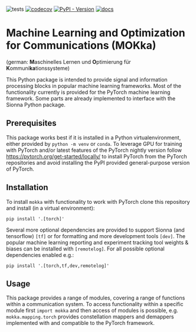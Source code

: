 ![tests](https://github.com/kit-cel/mokka/actions/workflows/python-package.yml/badge.svg) [![codecov](https://codecov.io/gh/kit-cel/mokka/graph/badge.svg?token=GXXZDNJ9W8)](https://codecov.io/gh/kit-cel/mokka) [![PyPI - Version](https://img.shields.io/pypi/v/mokka)](https://pypi.org/project/mokka) [![docs](https://img.shields.io/badge/docs-available-green)](https://kit-cel.github.io/mokka/#)

# Machine Learning and Optimization for Communications (MOKka) 
(german: **M**aschinelles Lernen und **O**ptimierung für **K**ommuni**ka**tionssysteme)

This Python package is intended to provide signal and information processing blocks in popular machine learning frameworks.
Most of the functionality currently is provided for the PyTorch machine learning framework. Some parts are already implemented to interface with the Sionna Python package.

## Prerequisites

This package works best if it is installed in a Python virtualenvironment, either provided by `python -m venv` or `conda`.
To leverage GPU for training with PyTorch and/or latest features of the PyTorch nightly version follow https://pytorch.org/get-started/locally/ to
install PyTorch from the PyTorch repositories and avoid installing the PyPI provided general-purpose version of PyTorch.

## Installation

To install `mokka` with functionality to work with PyTorch clone this repository and install (in a virtual environment):
```
pip install '.[torch]'
```

Several more optional dependencies are provided to support Sionna (and tensorflow) `[tf]` or for formatting and more development tools `[dev]`.
The popular machine learning reporting and experiment tracking tool weights & biases can be installed with `[remotelog]`.
For all possible optional dependencies enabled e.g.:
```
pip install '.[torch,tf,dev,remotelog]'
```

## Usage

This package provides a range of modules, covering a range of functions within a communication system.
To access functionality within a specific module first `import mokka` and then access of modules is possible, e.g. `mokka.mapping.torch` provides
constellation mappers and demappers implemented with and compatible to the PyTorch framework.
